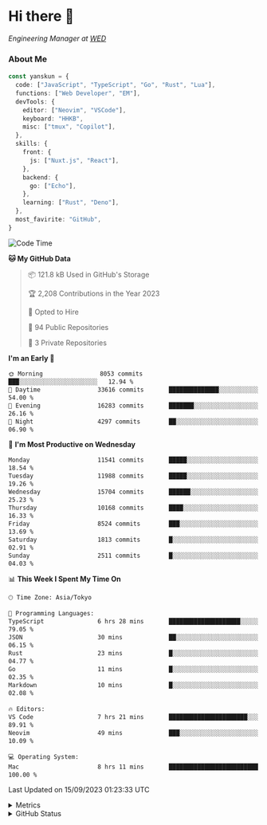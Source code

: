 # Hi there&nbsp;:wave:

<!-- ![Alt text](https://spotify-recently-played-readme.vercel.app/api?user=31kynbuubkiu3r4qh4hjuaglhfay) -->

_Engineering Manager at [WED](https://github.com/wedinc)_

### About Me

```ts
const yanskun = {
  code: ["JavaScript", "TypeScript", "Go", "Rust", "Lua"],
  functions: ["Web Developer", "EM"],
  devTools: {
    editor: ["Neovim", "VSCode"],
    keyboard: "HHKB",
    misc: ["tmux", "Copilot"],
  },
  skills: {
    front: {
      js: ["Nuxt.js", "React"],
    },
    backend: {
      go: ["Echo"],
    },
    learning: ["Rust", "Deno"],
  },
  most_favirite: "GitHub",
}
```

<!--START_SECTION:waka-->
![Code Time](http://img.shields.io/badge/Code%20Time-477%20hrs%2040%20mins-blue)

**🐱 My GitHub Data** 

> 📦 121.8 kB Used in GitHub's Storage 
 > 
> 🏆 2,208 Contributions in the Year 2023
 > 
> 💼 Opted to Hire
 > 
> 📜 94 Public Repositories 
 > 
> 🔑 3 Private Repositories 
 > 
**I'm an Early 🐤** 

```text
🌞 Morning                8053 commits        ███░░░░░░░░░░░░░░░░░░░░░░   12.94 % 
🌆 Daytime                33616 commits       ██████████████░░░░░░░░░░░   54.00 % 
🌃 Evening                16283 commits       ███████░░░░░░░░░░░░░░░░░░   26.16 % 
🌙 Night                  4297 commits        ██░░░░░░░░░░░░░░░░░░░░░░░   06.90 % 
```
📅 **I'm Most Productive on Wednesday** 

```text
Monday                   11541 commits       █████░░░░░░░░░░░░░░░░░░░░   18.54 % 
Tuesday                  11988 commits       █████░░░░░░░░░░░░░░░░░░░░   19.26 % 
Wednesday                15704 commits       ██████░░░░░░░░░░░░░░░░░░░   25.23 % 
Thursday                 10168 commits       ████░░░░░░░░░░░░░░░░░░░░░   16.33 % 
Friday                   8524 commits        ███░░░░░░░░░░░░░░░░░░░░░░   13.69 % 
Saturday                 1813 commits        █░░░░░░░░░░░░░░░░░░░░░░░░   02.91 % 
Sunday                   2511 commits        █░░░░░░░░░░░░░░░░░░░░░░░░   04.03 % 
```


📊 **This Week I Spent My Time On** 

```text
🕑︎ Time Zone: Asia/Tokyo

💬 Programming Languages: 
TypeScript               6 hrs 28 mins       ████████████████████░░░░░   79.05 % 
JSON                     30 mins             ██░░░░░░░░░░░░░░░░░░░░░░░   06.15 % 
Rust                     23 mins             █░░░░░░░░░░░░░░░░░░░░░░░░   04.77 % 
Go                       11 mins             █░░░░░░░░░░░░░░░░░░░░░░░░   02.35 % 
Markdown                 10 mins             █░░░░░░░░░░░░░░░░░░░░░░░░   02.08 % 

🔥 Editors: 
VS Code                  7 hrs 21 mins       ██████████████████████░░░   89.91 % 
Neovim                   49 mins             ███░░░░░░░░░░░░░░░░░░░░░░   10.09 % 

💻 Operating System: 
Mac                      8 hrs 11 mins       █████████████████████████   100.00 % 
```


 Last Updated on 15/09/2023 01:23:33 UTC
<!--END_SECTION:waka-->

<details>
  <summary>Metrics</summary>
  <img src="https://github.com/yanskun/yanskun/blob/main/github-metrics.svg" alt="Metrics">
</details>

<details>
  <summary>GitHub Status</summary>
  <picture>
    <source media="(prefers-color-scheme: dark)" srcset="https://raw.githubusercontent.com/yanskun/yanskun/master/profile-summary-card-output/nord_dark/0-profile-details.svg">
   <img src="https://raw.githubusercontent.com/yanskun/yanskun/master/profile-summary-card-output/default/0-profile-details.svg">
  </picture>
  <br>
  <picture>
    <source media="(prefers-color-scheme: dark)" srcset="https://raw.githubusercontent.com/yanskun/yanskun/master/profile-summary-card-output/nord_dark/1-repos-per-language.svg">
   <img src="https://raw.githubusercontent.com/yanskun/yanskun/master/profile-summary-card-output/default/1-repos-per-language.svg">
  </picture>
  <picture>
    <source media="(prefers-color-scheme: dark)" srcset="https://raw.githubusercontent.com/yanskun/yanskun/master/profile-summary-card-output/nord_dark/2-most-commit-language.svg">
   <img src="https://raw.githubusercontent.com/yanskun/yanskun/master/profile-summary-card-output/default/2-most-commit-language.svg">
  </picture>
  <br>
  <picture>
    <source media="(prefers-color-scheme: dark)" srcset="https://raw.githubusercontent.com/yanskun/yanskun/master/profile-summary-card-output/nord_dark/3-stats.svg">
   <img src="https://raw.githubusercontent.com/yanskun/yanskun/master/profile-summary-card-output/default/3-stats.svg">
  </picture>
  <picture>
    <source media="(prefers-color-scheme: dark)" srcset="https://raw.githubusercontent.com/yanskun/yanskun/master/profile-summary-card-output/nord_dark/4-productive-time.svg">
   <img src="https://raw.githubusercontent.com/yanskun/yanskun/master/profile-summary-card-output/default/4-productive-time.svg">
  </picture>
</details>
